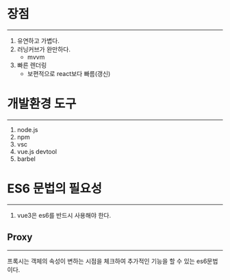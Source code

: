 # 장점
---
1. 유연하고 가볍다.
2. 러닝커브가 완만하다.
   - mvvm
3. 빠른 렌더링
   - 보편적으로 react보다 빠름(갱신)

# 개발환경 도구
---
1. node.js
2. npm
3. vsc
4. vue.js devtool
5. barbel

# ES6 문법의 필요성
---
1. vue3은 es6를 반드시 사용해야 한다.

## Proxy
---
프록시는 객체의 속성이 변하는 시점을 체크하여 추가적인 기능을 할 수 있는 es6문법이다. 